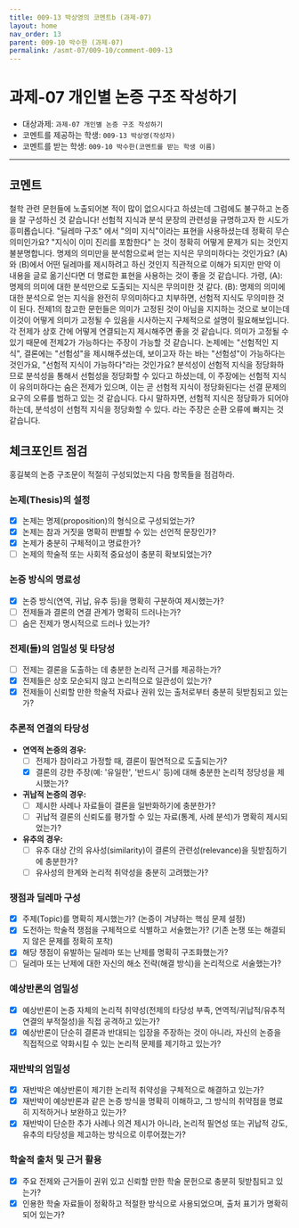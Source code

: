 ```yaml
---
title: 009-13 박상영의 코멘트b (과제-07) 
layout: home
nav_order: 13
parent: 009-10 박수한 (과제-07)
permalink: /asmt-07/009-10/comment-009-13
---
```


# 과제-07 개인별 논증 구조 작성하기

- 대상과제: `과제-07 개인별 논증 구조 작성하기`
- 코멘트를 제공하는 학생: `009-13 박상영(작성자)` 
- 코멘트를 받는 학생: `009-10 박수한(코멘트를 받는 학생 이름)` 

---

## 코멘트

철학 관련 문헌들에 노출되어본 적이 많이 없으시다고 하셨는데 그럼에도 불구하고 논증을 잘 구성하신 것 같습니다! 선험적 지식과 분석 문장의 관련성을 규명하고자 한 시도가 흥미롭습니다. "딜레마 구조" 에서 "의미 지식"이라는 표현을 사용하셨는데 정확히 무슨 의미인가요? "지식이 이미 진리를 포함한다" 는 것이 정확히 어떻게 문제가 되는 것인지 불분명합니다. 명제의 의미만을 분석함으로써 얻는 지식은 무의미하다는 것인가요? (A)와 (B)에서 어떤 딜레마를 제시하려고 하신 것인지 직관적으로 이해가 되지만 만약 이 내용을 글로 옮기신다면 더 명료한 표현을 사용하는 것이 좋을 것 같습니다. 가령, (A): 명제의 의미에 대한 분석만으로 도출되는 지식은 무의미한 것 같다. (B): 명제의 의미에 대한 분석으로 얻는 지식을 완전히 무의미하다고 치부하면, 선험적 지식도 무의미한 것이 된다. 전제1의 참고한 문헌들은 의미가 고정된 것이 아님을 지지하는 것으로 보이는데 이것이 어떻게 의미가 고정될 수 있음을 시사하는지 구체적으로 설명이 필요해보입니다. 각 전제가 상호 간에 어떻게 연결되는지 제시해주면 좋을 것 같습니다. 의미가 고정될 수 있기 때문에 전제2가 가능하다는 주장이 가능할 것 같습니다. 논제에는 "선험적인 지식", 결론에는 "선험성"을 제시해주셨는데, 보이고자 하는 바는 "선험성"이 가능하다는 것인가요, "선험적 지식이 가능하다"라는 것인가요? 분석성이 선험적 지식을 정당화하므로 분석성을 통해서 선험성을 정당화할 수 있다고 하셨는데, 이 주장에는 선험적 지식이 유의미하다는 숨은 전제가 있으며, 이는 곧 선험적 지식이 정당화된다는 선결 문제의 요구의 오류를 범하고 있는 것 같습니다. 다시 말하자면, 선험적 지식은 정당화가 되어야 하는데, 분석성이 선험적 지식을 정당화할 수 있다. 라는 주장은 순환 오류에 빠지는 것 같습니다.

## 체크포인트 점검

홍길북의 논증 구조문이 적절히 구성되었는지 다음 항목들을 점검하라.

### **논제(Thesis)의 설정**
- [x] 논제는 명제(proposition)의 형식으로 구성되었는가?
- [x] 논제는 참과 거짓을 명확히 판별할 수 있는 선언적 문장인가?
- [x] 논제가 충분히 구체적이고 명료한가?
- [ ] 논제의 학술적 또는 사회적 중요성이 충분히 확보되었는가?

### **논증 방식의 명료성**
- [x] 논증 방식(연역, 귀납, 유추 등)을 명확히 구분하여 제시했는가?
- [ ] 전제들과 결론의 연결 관계가 명확히 드러나는가?
- [ ] 숨은 전제가 명시적으로 드러나 있는가?

### **전제(들)의 엄밀성 및 타당성**
- [ ] 전제는 결론을 도출하는 데 충분한 논리적 근거를 제공하는가?
- [x] 전제들은 상호 모순되지 않고 논리적으로 일관성이 있는가?
- [x] 전제들이 신뢰할 만한 학술적 자료나 권위 있는 출처로부터 충분히 뒷받침되고 있는가?

### **추론적 연결의 타당성**
- **연역적 논증의 경우:**
  - [ ] 전제가 참이라고 가정할 때, 결론이 필연적으로 도출되는가?
  - [x] 결론의 강한 주장(예: '유일한', '반드시' 등)에 대해 충분한 논리적 정당성을 제시했는가?

- **귀납적 논증의 경우:**
  - [ ] 제시한 사례나 자료들이 결론을 일반화하기에 충분한가?
  - [ ] 귀납적 결론의 신뢰도를 평가할 수 있는 자료(통계, 사례 분석)가 명확히 제시되었는가?

- **유추의 경우:**
  - [ ] 유추 대상 간의 유사성(similarity)이 결론의 관련성(relevance)을 뒷받침하기에 충분한가?
  - [ ] 유사성의 한계와 논리적 취약성을 충분히 고려했는가?

### **쟁점과 딜레마 구성**
- [x] 주제(Topic)를 명확히 제시했는가? (논증이 겨냥하는 핵심 문제 설정)
- [x] 도전하는 학술적 쟁점을 구체적으로 식별하고 서술했는가? (기존 논쟁 또는 해결되지 않은 문제를 정확히 포착)
- [x] 해당 쟁점이 유발하는 딜레마 또는 난제를 명확히 구조화했는가?
- [ ] 딜레마 또는 난제에 대한 자신의 해소 전략(해결 방식)을 논리적으로 서술했는가?

### **예상반론의 엄밀성**
- [x] 예상반론이 논증 자체의 논리적 취약성(전제의 타당성 부족, 연역적/귀납적/유추적 연결의 부적절성)을 직접 공격하고 있는가?
- [x] 예상반론이 단순히 결론과 반대되는 입장을 주장하는 것이 아니라, 자신의 논증을 직접적으로 약화시킬 수 있는 논리적 문제를 제기하고 있는가?

### **재반박의 엄밀성**
- [x] 재반박은 예상반론이 제기한 논리적 취약성을 구체적으로 해결하고 있는가?
- [x] 재반박이 예상반론과 같은 논증 방식을 명확히 이해하고, 그 방식의 취약점을 명료히 지적하거나 보완하고 있는가?
- [x] 재반박이 단순한 추가 사례나 의견 제시가 아니라, 논리적 필연성 또는 귀납적 강도, 유추의 타당성을 제고하는 방식으로 이루어졌는가?

### **학술적 출처 및 근거 활용**
- [x] 주요 전제와 근거들이 권위 있고 신뢰할 만한 학술 문헌으로 충분히 뒷받침되고 있는가?
- [x] 인용한 학술 자료들이 정확하고 적절한 방식으로 사용되었으며, 출처 표기가 명확히 되어 있는가?
